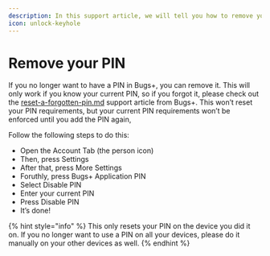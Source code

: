 ```yaml
---
description: In this support article, we will tell you how to remove your PIN in Bugs+
icon: unlock-keyhole
---
```


# Remove your PIN

If you no longer want to have a PIN in Bugs+, you can remove it. This will only work if you know your current PIN, so if you forgot it, please check out the [reset-a-forgotten-pin.md](reset-a-forgotten-pin.md "mention") support article from Bugs+. This won’t reset your PIN requirements, but your current PIN requirements won’t be enforced until you add the PIN again,

Follow the following steps to do this:

* Open the Account Tab (the person icon)
* Then, press Settings
* After that, press More Settings
* Foruthly, press Bugs+ Application PIN
* Select Disable PIN
* Enter your current PIN
* Press Disable PIN
* It’s done!

{% hint style="info" %}
This only resets your PIN on the device you did it on. If you no longer want to use a PIN on all your devices, please do it manually on your other devices as well.
{% endhint %}
